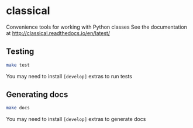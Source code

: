# classical
Convenience tools for working with Python classes
See the documentation at http://classical.readthedocs.io/en/latest/

## Testing

```bash
make test
```

You may need to install `[develop]` extras to run tests

## Generating docs

```bash
make docs
```

You may need to install `[develop]` extras to generate docs

